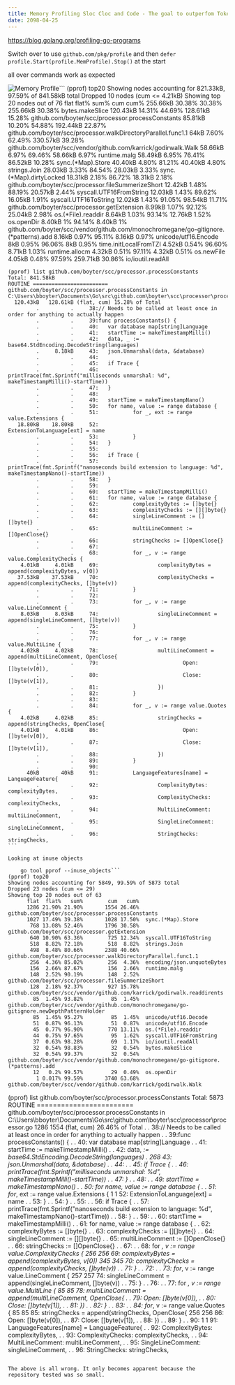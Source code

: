 ```yaml
---
title: Memory Profiling Sloc Cloc and Code - The goal to outperfom Tokei
date: 2098-04-25
---
```


<https://blog.golang.org/profiling-go-programs>

Switch over to use `github.com/pkg/profile` and then `defer profile.Start(profile.MemProfile).Stop()` at the start

all over commands work as expected

![Memory Profile](/static/memory-profiling-scc/profile_start.png)```
(pprof) top20
Showing nodes accounting for 821.33kB, 97.59% of 841.58kB total
Dropped 10 nodes (cum <= 4.21kB)
Showing top 20 nodes out of 76
      flat  flat%   sum%        cum   cum%
  255.66kB 30.38% 30.38%   255.66kB 30.38%  bytes.makeSlice
  120.43kB 14.31% 44.69%   128.61kB 15.28%  github.com/boyter/scc/processor.processConstants
   85.81kB 10.20% 54.88%   192.44kB 22.87%  github.com/boyter/scc/processor.walkDirectoryParallel.func1.1
      64kB  7.60% 62.49%   330.57kB 39.28%  github.com/boyter/scc/vendor/github.com/karrick/godirwalk.Walk
   58.66kB  6.97% 69.46%    58.66kB  6.97%  runtime.malg
   58.49kB  6.95% 76.41%    86.52kB 10.28%  sync.(*Map).Store
   40.40kB  4.80% 81.21%    40.40kB  4.80%  strings.Join
   28.03kB  3.33% 84.54%    28.03kB  3.33%  sync.(*Map).dirtyLocked
   18.31kB  2.18% 86.72%    18.31kB  2.18%  github.com/boyter/scc/processor.fileSummerizeShort
   12.42kB  1.48% 88.19%    20.57kB  2.44%  syscall.UTF16FromString
   12.03kB  1.43% 89.62%    16.05kB  1.91%  syscall.UTF16ToString
   12.02kB  1.43% 91.05%    98.54kB 11.71%  github.com/boyter/scc/processor.getExtension
    8.99kB  1.07% 92.12%    25.04kB  2.98%  os.(*File).readdir
    8.64kB  1.03% 93.14%    12.76kB  1.52%  os.openDir
    8.40kB     1% 94.14%     8.40kB     1%  github.com/boyter/scc/vendor/github.com/monochromegane/go-gitignore.(*patterns).add
    8.16kB  0.97% 95.11%     8.16kB  0.97%  unicode/utf16.Encode
       8kB  0.95% 96.06%        8kB  0.95%  time.initLocalFromTZI
    4.52kB  0.54% 96.60%     8.71kB  1.03%  runtime.allocm
    4.32kB  0.51% 97.11%     4.32kB  0.51%  os.newFile
    4.05kB  0.48% 97.59%   259.71kB 30.86%  io/ioutil.readAll

``````
(pprof) list github.com/boyter/scc/processor.processConstants
Total: 841.58kB
ROUTINE ======================== github.com/boyter/scc/processor.processConstants in C:\Users\bboyter\Documents\Go\src\github.com\boyter\scc\processor\processor.go
  120.43kB   128.61kB (flat, cum) 15.28% of Total
         .          .     38:// Needs to be called at least once in order for anything to actually happen
         .          .     39:func processConstants() {
         .          .     40:   var database map[string]Language
         .          .     41:   startTime := makeTimestampMilli()
         .          .     42:   data, _ := base64.StdEncoding.DecodeString(languages)
         .     8.18kB     43:   json.Unmarshal(data, &database)
         .          .     44:
         .          .     45:   if Trace {
         .          .     46:           printTrace(fmt.Sprintf("milliseconds unmarshal: %d", makeTimestampMilli()-startTime))
         .          .     47:   }
         .          .     48:
         .          .     49:   startTime = makeTimestampNano()
         .          .     50:   for name, value := range database {
         .          .     51:           for _, ext := range value.Extensions {
   18.80kB    18.80kB     52:                   ExtensionToLanguage[ext] = name
         .          .     53:           }
         .          .     54:   }
         .          .     55:
         .          .     56:   if Trace {
         .          .     57:           printTrace(fmt.Sprintf("nanoseconds build extension to language: %d", makeTimestampNano()-startTime))
         .          .     58:   }
         .          .     59:
         .          .     60:   startTime = makeTimestampMilli()
         .          .     61:   for name, value := range database {
         .          .     62:           complexityBytes := []byte{}
         .          .     63:           complexityChecks := [][]byte{}
         .          .     64:           singleLineComment := [][]byte{}
         .          .     65:           multiLineComment := []OpenClose{}
         .          .     66:           stringChecks := []OpenClose{}
         .          .     67:
         .          .     68:           for _, v := range value.ComplexityChecks {
    4.01kB     4.01kB     69:                   complexityBytes = append(complexityBytes, v[0])
   37.53kB    37.53kB     70:                   complexityChecks = append(complexityChecks, []byte(v))
         .          .     71:           }
         .          .     72:
         .          .     73:           for _, v := range value.LineComment {
    8.03kB     8.03kB     74:                   singleLineComment = append(singleLineComment, []byte(v))
         .          .     75:           }
         .          .     76:
         .          .     77:           for _, v := range value.MultiLine {
    4.02kB     4.02kB     78:                   multiLineComment = append(multiLineComment, OpenClose{
         .          .     79:                           Open:  []byte(v[0]),
         .          .     80:                           Close: []byte(v[1]),
         .          .     81:                   })
         .          .     82:           }
         .          .     83:
         .          .     84:           for _, v := range value.Quotes {
    4.02kB     4.02kB     85:                   stringChecks = append(stringChecks, OpenClose{
    4.01kB     4.01kB     86:                           Open:  []byte(v[0]),
         .          .     87:                           Close: []byte(v[1]),
         .          .     88:                   })
         .          .     89:           }
         .          .     90:
      40kB       40kB     91:           LanguageFeatures[name] = LanguageFeature{
         .          .     92:                   ComplexityBytes:   complexityBytes,
         .          .     93:                   ComplexityChecks:  complexityChecks,
         .          .     94:                   MultiLineComment:  multiLineComment,
         .          .     95:                   SingleLineComment: singleLineComment,
         .          .     96:                   StringChecks:      stringChecks,
```

Looking at inuse objects

    go tool pprof --inuse_objects```
(pprof) top20
Showing nodes accounting for 5849, 99.59% of 5873 total
Dropped 23 nodes (cum <= 29)
Showing top 20 nodes out of 63
      flat  flat%   sum%        cum   cum%
      1286 21.90% 21.90%       1554 26.46%  github.com/boyter/scc/processor.processConstants
      1027 17.49% 39.38%       1028 17.50%  sync.(*Map).Store
       768 13.08% 52.46%       1796 30.58%  github.com/boyter/scc/processor.getExtension
       640 10.90% 63.36%        725 12.34%  syscall.UTF16ToString
       518  8.82% 72.18%        518  8.82%  strings.Join
       498  8.48% 80.66%       2388 40.66%  github.com/boyter/scc/processor.walkDirectoryParallel.func1.1
       256  4.36% 85.02%        256  4.36%  encoding/json.unquoteBytes
       156  2.66% 87.67%        156  2.66%  runtime.malg
       148  2.52% 90.19%        148  2.52%  github.com/boyter/scc/processor.fileSummerizeShort
       128  2.18% 92.37%        927 15.78%  github.com/boyter/scc/vendor/github.com/karrick/godirwalk.readdirents
        85  1.45% 93.82%         85  1.45%  github.com/boyter/scc/vendor/github.com/monochromegane/go-gitignore.newDepthPatternHolder
        85  1.45% 95.27%         85  1.45%  unicode/utf16.Decode
        51  0.87% 96.13%         51  0.87%  unicode/utf16.Encode
        45  0.77% 96.90%        770 13.11%  os.(*File).readdir
        44  0.75% 97.65%         95  1.62%  syscall.UTF16FromString
        37  0.63% 98.28%         69  1.17%  io/ioutil.readAll
        32  0.54% 98.83%         32  0.54%  bytes.makeSlice
        32  0.54% 99.37%         32  0.54%  github.com/boyter/scc/vendor/github.com/monochromegane/go-gitignore.(*patterns).add
        12   0.2% 99.57%         29  0.49%  os.openDir
         1 0.017% 99.59%       3740 63.68%  github.com/boyter/scc/vendor/github.com/karrick/godirwalk.Walk
``````

(pprof) list github.com/boyter/scc/processor.processConstants
Total: 5873
ROUTINE ======================== github.com/boyter/scc/processor.processConstants in C:\Users\bboyter\Documents\Go\src\github.com\boyter\scc\processor\processor.go
      1286       1554 (flat, cum) 26.46% of Total
         .          .     38:// Needs to be called at least once in order for anything to actually happen
         .          .     39:func processConstants() {
         .          .     40:   var database map[string]Language
         .          .     41:   startTime := makeTimestampMilli()
         .          .     42:   data, _:= base64.StdEncoding.DecodeString(languages)
         .        268     43:   json.Unmarshal(data, &database)
         .          .     44:
         .          .     45:   if Trace {
         .          .     46:           printTrace(fmt.Sprintf("milliseconds unmarshal: %d", makeTimestampMilli()-startTime))
         .          .     47:   }
         .          .     48:
         .          .     49:   startTime = makeTimestampNano()
         .          .     50:   for name, value := range database {
         .          .     51:           for_, ext := range value.Extensions {
         1          1     52:                   ExtensionToLanguage[ext] = name
         .          .     53:           }
         .          .     54:   }
         .          .     55:
         .          .     56:   if Trace {
         .          .     57:           printTrace(fmt.Sprintf("nanoseconds build extension to language: %d", makeTimestampNano()-startTime))
         .          .     58:   }
         .          .     59:
         .          .     60:   startTime = makeTimestampMilli()
         .          .     61:   for name, value := range database {
         .          .     62:           complexityBytes := []byte{}
         .          .     63:           complexityChecks := [][]byte{}
         .          .     64:           singleLineComment := [][]byte{}
         .          .     65:           multiLineComment := []OpenClose{}
         .          .     66:           stringChecks := []OpenClose{}
         .          .     67:
         .          .     68:           for _, v := range value.ComplexityChecks {
       256        256     69:                   complexityBytes = append(complexityBytes, v[0])
       345        345     70:                   complexityChecks = append(complexityChecks, []byte(v))
         .          .     71:           }
         .          .     72:
         .          .     73:           for_, v := range value.LineComment {
       257        257     74:                   singleLineComment = append(singleLineComment, []byte(v))
         .          .     75:           }
         .          .     76:
         .          .     77:           for _, v := range value.MultiLine {
        85         85     78:                   multiLineComment = append(multiLineComment, OpenClose{
         .          .     79:                           Open:  []byte(v[0]),
         .          .     80:                           Close: []byte(v[1]),
         .          .     81:                   })
         .          .     82:           }
         .          .     83:
         .          .     84:           for_, v := range value.Quotes {
        85         85     85:                   stringChecks = append(stringChecks, OpenClose{
       256        256     86:                           Open:  []byte(v[0]),
         .          .     87:                           Close: []byte(v[1]),
         .          .     88:                   })
         .          .     89:           }
         .          .     90:
         1          1     91:           LanguageFeatures[name] = LanguageFeature{
         .          .     92:                   ComplexityBytes:   complexityBytes,
         .          .     93:                   ComplexityChecks:  complexityChecks,
         .          .     94:                   MultiLineComment:  multiLineComment,
         .          .     95:                   SingleLineComment: singleLineComment,
         .          .     96:                   StringChecks:      stringChecks,

```

The above is all wrong. It only becomes apparent because the repository tested was so small.
